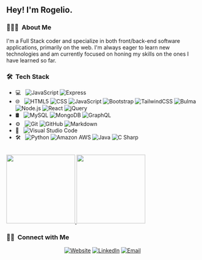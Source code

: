 <h2> Hey! I'm Rogelio.</h2>

<h3> 👨🏻‍💻 &nbsp;About Me </h3>

I'm a Full Stack coder and specialize in both front/back-end software applications, primarily on the web. I'm always eager to learn new technologies and am currently focused on honing my skills on the ones I have learned so far.

<h3> 🛠 &nbsp;Tech Stack</h3>

- 💻 &nbsp;
  ![JavaScript](https://img.shields.io/badge/-JavaScript-333333?style=flat&logo=javascript)
  ![Express](https://img.shields.io/badge/-Express-333333?style=flat&logo=express)
- 🌐 &nbsp;
  ![HTML5](https://img.shields.io/badge/-HTML5-333333?style=flat&logo=HTML5)
  ![CSS](https://img.shields.io/badge/-CSS-333333?style=flat&logo=CSS3&logoColor=1572B6)
  ![JavaScript](https://img.shields.io/badge/-JavaScript-333333?style=flat&logo=javascript)
  ![Bootstrap](https://img.shields.io/badge/-Bootstrap-333333?style=flat&logo=bootstrap&logoColor=563D7C)
  ![TailwindCSS](https://img.shields.io/badge/-TailwindCSS-333333?style=flat&logo=tailwindcss)
  ![Bulma](https://img.shields.io/badge/-Bulma-333333?style=flat&logo=bulma)
  ![Node.js](https://img.shields.io/badge/-Node.js-333333?style=flat&logo=node.js)
  ![React](https://img.shields.io/badge/-React-333333?style=flat&logo=react)
  ![jQuery](https://img.shields.io/badge/-jQuery-333333?style=flat&logo=jquery&logoColor=0868AC)
- 🛢 &nbsp;
  ![MySQL](https://img.shields.io/badge/-MySQL-333333?style=flat&logo=mysql)
  ![MongoDB](https://img.shields.io/badge/-MongoDB-333333?style=flat&logo=mongodb)
  ![GraphQL](https://img.shields.io/badge/-GraphQL-333333?style=flat&logo=graphql&logoColor=E434AA)
- ⚙️ &nbsp;
  ![Git](https://img.shields.io/badge/-Git-333333?style=flat&logo=git)
  ![GitHub](https://img.shields.io/badge/-GitHub-333333?style=flat&logo=github)
  ![Markdown](https://img.shields.io/badge/-Markdown-333333?style=flat&logo=markdown)
- 🔧 &nbsp;
  ![Visual Studio Code](https://img.shields.io/badge/-Visual%20Studio%20Code-333333?style=flat&logo=visual-studio-code&logoColor=007ACC)
- 🛠️ &nbsp;
  ![Python](https://img.shields.io/badge/-Python-333333?style=flat&logo=python)
  ![Amazon AWS](https://img.shields.io/badge/-AWS-333333?style=flat&logo=amazonaws&logoColor=F7A80D)
  ![Java](https://img.shields.io/badge/-Java-333333?style=flat&logo=Java&logoColor=007396)
  ![C Sharp](https://img.shields.io/badge/-C_Sharp-333333?style=flat&logo=csharp&logoColor=68217A)

<br/>

<a href="https://github.com/AVS1508">
  <img height="180em" src="https://github-readme-stats.vercel.app/api?username=realnifty&theme=buefy&show_icons=true" />
  <img height="180em" src="https://github-readme-stats.vercel.app/api/top-langs/?username=realnifty&theme=buefy&layout=compact" />
</a>

<br/>

<h3> 🤝🏻 &nbsp;Connect with Me </h3>

<p align="center">
<a href="https://www.rogeliop.dev/"><img alt="Website" src="https://img.shields.io/badge/Website-www.rogeliop.dev-blue?style=flat-square&logo=google-chrome"></a>
<a href="https://www.linkedin.com/in/rogeliop98/"><img alt="LinkedIn" src="https://img.shields.io/badge/LinkedIn-Rogelio%20Pedraza-blue?style=flat-square&logo=linkedin"></a>
<a href="mailto:lovecore@pm.me"><img alt="Email" src="https://img.shields.io/badge/Email-lovecore@pm.me-blue?style=flat-square&logo=protonmail"></a>
</p>
